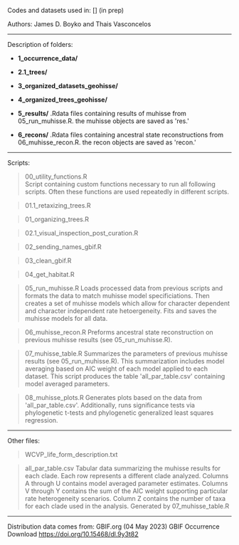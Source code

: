 Codes and datasets used in: [] (in prep)

Authors:
James D. Boyko and Thais Vasconcelos


----
Description of folders: 
 
- **1_occurrence_data/** 



- **2.1_trees/** 



- **3_organized_datasets_geohisse/** 



- **4_organized_trees_geohisse/**



- **5_results/** 
.Rdata files containing results of muhisse from 05_run_muhisse.R. the muhisse objects are saved as 'res.'


- **6_recons/** 
.Rdata files containing ancestral state reconstructions from 06_muhisse_recon.R. the recon objects are saved as 'recon.'



----
Scripts:

> 00_utility_functions.R  
Script containing custom functions necessary to run all following scripts. Often these functions are used repeatedly in different scripts.


> 01.1_retaxizing_trees.R



> 01_organizing_trees.R



> 02.1_visual_inspection_post_curation.R



> 02_sending_names_gbif.R



> 03_clean_gbif.R



> 04_get_habitat.R



> 05_run_muhisse.R
Loads processed data from previous scripts and formats the data to match muhisse model specificiations. Then creates a set of muhisse models which allow for character dependent and character independent rate hetoergeneity. Fits and saves the muhisse models for all data.


> 06_muhisse_recon.R
Preforms ancestral state reconstruction on previous muhisse results (see 05_run_muhisse.R).


> 07_muhisse_table.R
Summarizes the parameters of previous muhisse results (see 05_run_muhisse.R). This summarization includes model averaging based on AIC weight of each model applied to each dataset. This script produces the table 'all_par_table.csv' containing model averaged parameters. 


> 08_muhisse_plots.R
Generates plots based on the data from 'all_par_table.csv'. Additionally, runs significance tests via phylogenetic t-tests and phylogenetic generalized least squares regression. 


----
Other files:

> WCVP_life_form_description.txt

> all_par_table.csv
Tabular data summarizing the muhisse results for each clade. Each row represents a different clade analyzed. Columns A through U contains model averaged parameter estimates. Columns V through Y contains the sum of the AIC weight supporting particular rate heterogeneity scenarios. Column Z contains the number of taxa for each clade used in the analysis. Generated by 07_muhisse_table.R

----
Distribution data comes from:
GBIF.org (04 May 2023) GBIF Occurrence Download https://doi.org/10.15468/dl.9y3t82

